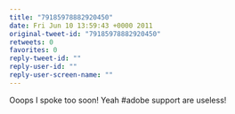 ```yaml
---
title: "79185978882920450"
date: Fri Jun 10 13:59:43 +0000 2011
original-tweet-id: "79185978882920450"
retweets: 0
favorites: 0
reply-tweet-id: ""
reply-user-id: ""
reply-user-screen-name: ""
---
```

Ooops I spoke too soon! Yeah #adobe support are useless!
